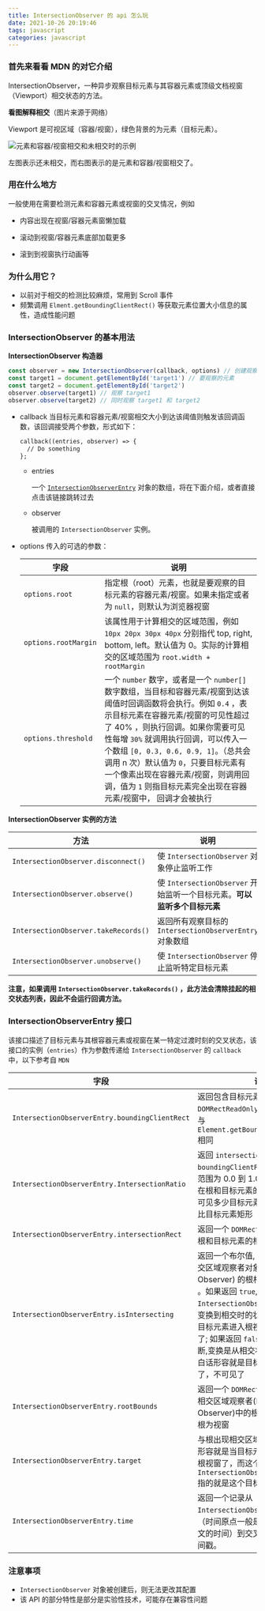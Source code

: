 ```yaml
---
title: IntersectionObserver 的 api 怎么玩
date: 2021-10-26 20:19:46
tags: javascript
categories: javascript
---
```


### 首先来看看 MDN 的对它介绍

IntersectionObserver，一种异步观察目标元素与其容器元素或顶级文档视窗（Viewport）相交状态的方法。

**看图解释相交**（图片来源于网络）

Viewport 是可视区域（容器/视窗），绿色背景的为元素（目标元素）。

![元素和容器/视窗相交和未相交时的示例](http://mms0.baidu.com/it/u=3362364854,2905473064&fm=253&app=138&f=PNG&fmt=auto&q=75?w=499&h=216)

左图表示还未相交，而右图表示的是元素和容器/视窗相交了。

### 用在什么地方

一般使用在需要检测元素和容器元素或视窗的交叉情况，例如

* 内容出现在视窗/容器元素窗懒加载

* 滚动到视窗/容器元素底部加载更多

* 滚到到视窗执行动画等

### 为什么用它？

* 以前对于相交的检测比较麻烦，常用到 Scroll 事件
* 频繁调用 `Elment.getBoundingClientRect()` 等获取元素位置大小信息的属性，造成性能问题

### IntersectionObserver 的基本用法

**IntersectionObserver 构造器**

```javascript
const observer = new IntersectionObserver(callback, options) // 创建观察者
const target1 = document.getElementById('target1') // 要观察的元素
const target2 = document.getElementById('target2')
observer.observe(target1) // 观察 target1
observer.observe(target2) // 同时观察 target1 和 target2
```

* callback 当目标元素和容器元素/视窗相交大小到达该阈值则触发该回调函数，该回调接受两个参数，形式如下：

  ```txt
  callback((entries, observer) => {
    // Do something
  };
  ```

    * entries

      一个 [`IntersectionObserverEntry`](#IntersectionObserverEntry接口) 对象的数组，将在下面介绍，或者直接点击该链接跳转过去

    * observer

      被调用的 `IntersectionObserver` 实例。

* options 传入的可选的参数：
  
  | 字段                   | 说明                                                                                                                                                                                                                                                      |
    | -------------------- | ------------------------------------------------------------------------------------------------------------------------------------------------------------------------------------------------------------------------------------------------------- |
  | `options.root`       | 指定根（root）元素，也就是要观察的目标元素的容器元素/视窗。如果未指定或者为 `null`，则默认为浏览器视窗                                                                                                                                                                                               |
  | `options.rootMargin` | 该属性用于计算相交的区域范围，例如 `10px 20px 30px 40px` 分别指代 top, right, bottom, left。默认值为 0。实际的计算相交的区域范围为 `root.width + rootMargin`                                                                                                                                    |
  | `options.threshold`  | 一个 `number` 数字，或者是一个 `number[]` 数字数组，当目标和容器元素/视窗到达该阈值时回调函数将会执行。例如 `0.4` ，表示目标元素在容器元素/视窗的可见性超过了 40% ，则执行回调。如果你需要可见性每增 `30%` 就调用执行回调，可以传入一个数组 `[0, 0.3, 0.6, 0.9, 1]`。（总共会调用 n 次）默认值为 `0`，只要目标元素有一个像素出现在容器元素/视窗，则调用回调，值为 `1` 则指目标元素完全出现在容器元素/视窗中， 回调才会被执行 |

**IntersectionObserver 实例的方法**

| 方法                                   | 说明                                                 |
| ------------------------------------ | -------------------------------------------------- |
| `IntersectionObserver.disconnect()`  | 使 `IntersectionObserver` 对象停止监听工作                  |
| `IntersectionObserver.observe()`     | 使 `IntersectionObserver` 开始监听一个目标元素。**可以监听多个目标元素** |
| `IntersectionObserver.takeRecords()` | 返回所有观察目标的 `IntersectionObserverEntry` 对象数组         |
| `IntersectionObserver.unobserve()`   | 使 `IntersectionObserver` 停止监听特定目标元素                |

**注意，如果调用 `IntersectionObserver.takeRecords()` ，此方法会清除挂起的相交状态列表，因此不会运行回调方法。**

### IntersectionObserverEntry 接口

该接口描述了目标元素与其根容器元素或视窗在某一特定过渡时刻的交叉状态，该接口的实例（`entries`）作为参数传递给 `IntersectionObserver` 的 `callback` 中，以下参考自 `MDN`

| 字段                                             | 说明                                                                                                                                                                                                             |
| ---------------------------------------------- | -------------------------------------------------------------------------------------------------------------------------------------------------------------------------------------------------------------- |
| `IntersectionObserverEntry.boundingClientRect` | 返回包含目标元素的边界信息的 `DOMRectReadOnly`。边界的计算方式与 `Element.getBoundingClientRect()` 相同                                                                                                                                 |
| `IntersectionObserverEntry.IntersectionRatio`  | 返回 `intersectionRect` 与 `boundingClientRect` 的比例值。值范围为 0.0 到 1.0 之间的数字，表示在根和目标元素的相交矩形内实际上可见多少目标元素，也就是交点矩形比目标元素矩形                                                                                               |
| `IntersectionObserverEntry.intersectionRect`   | 返回一个 `DOMRectReadOnly` 用来描述根和目标元素的相交区域                                                                                                                                                                         |
| `IntersectionObserverEntry.isIntersecting`     | 返回一个布尔值, 如果目标元素与相交区域观察者对象(Intersection Observer) 的根相交，则返回 `true` 。如果返回 `true`, 则 `IntersectionObserverEntry` 描述了变换到相交时的状态，白话形容就是目标元素进入根视窗了，也就是可见了; 如果返回 `false`, 那么可以由此判断,变换是从相交状态到非相交状态，白话形容就是目标元素离开根视窗了，不可见了 |
| `IntersectionObserverEntry.rootBounds`         | 返回一个 `DOMRectReadOnly` 用来描述相交区域观察者(Intersection Observer)中的根。没有指定根，则根为视窗                                                                                                                                       |
| `IntersectionObserverEntry.target`             | 与根出现相交区域改变的元素。白话形容就是当目标元素进入或者离开了根视窗了，而这个 `IntersectionObserverEntry.target` 指的就是这个目标元素                                                                                                                         |
| `IntersectionObserverEntry.time`               | 返回一个记录从 `IntersectionObserver` 的时间原点（时间原点一般是指创建浏览器上下文的时间）到交叉被触发的时间的时间戳。                                                                                                                                        |

### 注意事项

* `IntersectionObserver` 对象被创建后，则无法更改其配置
* 该 API 的部分特性是部分是实验性技术，可能存在兼容性问题
